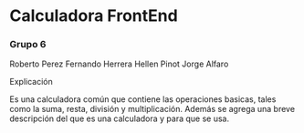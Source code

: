 # Calculadora FrontEnd

### Grupo 6
Roberto Perez
Fernando Herrera
Hellen Pinot
Jorge Alfaro


Explicación

Es una calculadora común que contiene las operaciones basicas, tales como la suma, resta, división y multiplicación. Además se agrega una breve descripción del que es una calculadora y para que se usa.
